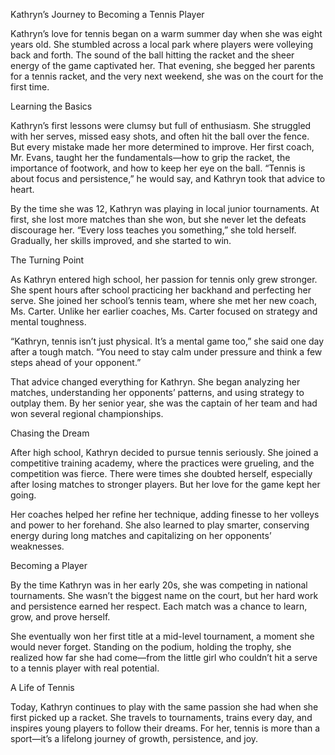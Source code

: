 Kathryn’s Journey to Becoming a Tennis Player

Kathryn’s love for tennis began on a warm summer day when she was eight years old. She stumbled across a local park
where players were volleying back and forth. The sound of the ball hitting the racket and the sheer energy of the game
captivated her. That evening, she begged her parents for a tennis racket, and the very next weekend, she was on the
court for the first time.

Learning the Basics

Kathryn’s first lessons were clumsy but full of enthusiasm. She struggled with her serves, missed easy shots, and often
hit the ball over the fence. But every mistake made her more determined to improve. Her first coach, Mr. Evans, taught
her the fundamentals—how to grip the racket, the importance of footwork, and how to keep her eye on the ball. “Tennis is
about focus and persistence,” he would say, and Kathryn took that advice to heart.

By the time she was 12, Kathryn was playing in local junior tournaments. At first, she lost more matches than she won,
but she never let the defeats discourage her. “Every loss teaches you something,” she told herself. Gradually, her
skills improved, and she started to win.

The Turning Point

As Kathryn entered high school, her passion for tennis only grew stronger. She spent hours after school practicing her
backhand and perfecting her serve. She joined her school’s tennis team, where she met her new coach, Ms. Carter. Unlike
her earlier coaches, Ms. Carter focused on strategy and mental toughness.

“Kathryn, tennis isn’t just physical. It’s a mental game too,” she said one day after a tough match. “You need to stay
calm under pressure and think a few steps ahead of your opponent.”

That advice changed everything for Kathryn. She began analyzing her matches, understanding her opponents’ patterns, and
using strategy to outplay them. By her senior year, she was the captain of her team and had won several regional
championships.

Chasing the Dream

After high school, Kathryn decided to pursue tennis seriously. She joined a competitive training academy, where the
practices were grueling, and the competition was fierce. There were times she doubted herself, especially after losing
matches to stronger players. But her love for the game kept her going.

Her coaches helped her refine her technique, adding finesse to her volleys and power to her forehand. She also learned
to play smarter, conserving energy during long matches and capitalizing on her opponents’ weaknesses.

Becoming a Player

By the time Kathryn was in her early 20s, she was competing in national tournaments. She wasn’t the biggest name on the
court, but her hard work and persistence earned her respect. Each match was a chance to learn, grow, and prove herself.

She eventually won her first title at a mid-level tournament, a moment she would never forget. Standing on the podium,
holding the trophy, she realized how far she had come—from the little girl who couldn’t hit a serve to a tennis player
with real potential.

A Life of Tennis

Today, Kathryn continues to play with the same passion she had when she first picked up a racket. She travels to
tournaments, trains every day, and inspires young players to follow their dreams. For her, tennis is more than a
sport—it’s a lifelong journey of growth, persistence, and joy.
